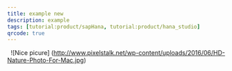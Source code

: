 ```yaml
---
title: example new
description: example
tags: [tutorial:product/sapHana, tutorial:product/hana_studio]
qrcode: true
---
```

&nbsp;
![Nice picure] (http://www.pixelstalk.net/wp-content/uploads/2016/06/HD-Nature-Photo-For-Mac.jpg)
